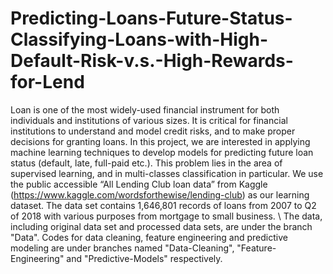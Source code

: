 # Predicting-Loans-Future-Status-Classifying-Loans-with-High-Default-Risk-v.s.-High-Rewards-for-Lend
Loan is one of the most widely-used financial instrument for both individuals and institutions of various sizes. It is critical for financial institutions to understand and model credit risks, and to make proper decisions for granting loans. In this project, we are interested in applying machine learning techniques to develop models for predicting future loan status (default, late, full-paid etc.). This problem lies in the area of supervised learning, and in multi-classes classification in particular. We use the public accessible “All Lending Club loan data” from Kaggle (https://www.kaggle.com/wordsforthewise/lending-club) as our learning dataset. The data set contains 1,646,801 records of loans from 2007 to Q2 of 2018 with various purposes from mortgage to small business. \\
The data, including original data set and processed data sets, are under the branch "Data". Codes for data cleaning, feature engineering and predictive modeling are under branches named "Data-Cleaning", "Feature-Engineering" and "Predictive-Models" respectively. 
